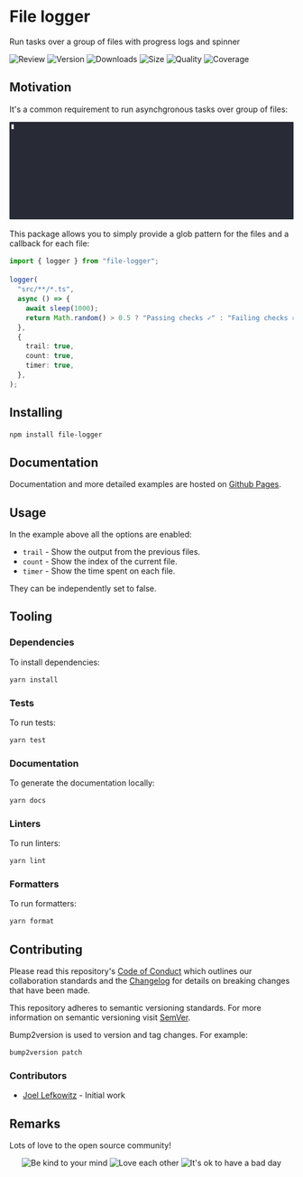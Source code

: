 # File logger

Run tasks over a group of files with progress logs and spinner

![Review](https://img.shields.io/github/actions/workflow/status/JoelLefkowitz/file-logger/review.yaml)
![Version](https://img.shields.io/npm/v/file-logger)
![Downloads](https://img.shields.io/npm/dw/file-logger)
![Size](https://img.shields.io/bundlephobia/min/file-logger)
![Quality](https://img.shields.io/codacy/grade/b37777bbeb5d417188ae9aee3c9a7c36)
![Coverage](https://img.shields.io/codacy/coverage/b37777bbeb5d417188ae9aee3c9a7c36)

## Motivation

It's a common requirement to run asynchgronous tasks over group of files:

![Example](docs/images/example.gif)

This package allows you to simply provide a glob pattern for the files and a callback for each file:

```ts
import { logger } from "file-logger";

logger(
  "src/**/*.ts",
  async () => {
    await sleep(1000);
    return Math.random() > 0.5 ? "Passing checks ✓" : "Failing checks ✕";
  },
  {
    trail: true,
    count: true,
    timer: true,
  },
);
```

## Installing

```bash
npm install file-logger
```

## Documentation

Documentation and more detailed examples are hosted on [Github Pages](https://joellefkowitz.github.io/file-logger).

## Usage

In the example above all the options are enabled:

- `trail` - Show the output from the previous files.
- `count` - Show the index of the current file.
- `timer` - Show the time spent on each file.

They can be independently set to false.

## Tooling

### Dependencies

To install dependencies:

```bash
yarn install
```

### Tests

To run tests:

```bash
yarn test
```

### Documentation

To generate the documentation locally:

```bash
yarn docs
```

### Linters

To run linters:

```bash
yarn lint
```

### Formatters

To run formatters:

```bash
yarn format
```

## Contributing

Please read this repository's [Code of Conduct](CODE_OF_CONDUCT.md) which outlines our collaboration standards and the [Changelog](CHANGELOG.md) for details on breaking changes that have been made.

This repository adheres to semantic versioning standards. For more information on semantic versioning visit [SemVer](https://semver.org).

Bump2version is used to version and tag changes. For example:

```bash
bump2version patch
```

### Contributors

- [Joel Lefkowitz](https://github.com/joellefkowitz) - Initial work

## Remarks

Lots of love to the open source community!

<div align='center'>
    <img width=200 height=200 src='https://media.giphy.com/media/osAcIGTSyeovPq6Xph/giphy.gif' alt='Be kind to your mind' />
    <img width=200 height=200 src='https://media.giphy.com/media/KEAAbQ5clGWJwuJuZB/giphy.gif' alt='Love each other' />
    <img width=200 height=200 src='https://media.giphy.com/media/WRWykrFkxJA6JJuTvc/giphy.gif' alt="It's ok to have a bad day" />
</div>
